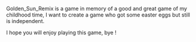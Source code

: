 Golden_Sun_Remix is a game in memory of a good and great game of my childhood time, I want to create a game who got some easter eggs but still is independent.

I hope you will enjoy playing this game, bye !